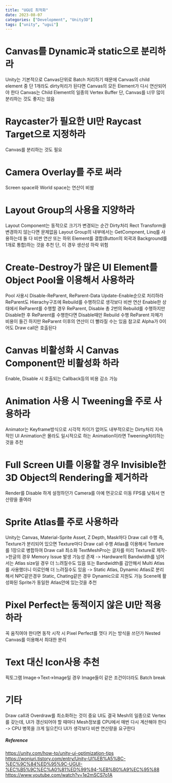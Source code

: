 ```yaml
---
title: "UGUI 최적화"
date: 2023-08-07
categories: ["Development", "Unity3D"]
tags: ["unity", "ugui"]
---
```

# Canvas를 Dynamic과 static으로 분리하라
Unity는 기본적으로 Canvas단위로 Batch 처리하기 때문에 Canvas의 child element 중 단 1개라도 dirty처리가 된다면 Canvas의 모든 Element가 다시 연산되어야 한다
Canvas는 Child Element의 일종의 Vertex Buffer
단, Canvas를 너무 많이 분리하는 것도 좋지는 않음

# Raycaster가 필요한 UI만 Raycast Target으로 지정하라
Canvas를 분리하는 것도 필요

# Camera Overlay를 주로 써라
Screen space와 World space는 연산이 비쌈

# Layout Group의 사용을 지양하라
Layout Component는 동적으로 크기가 변경되는 순간 Dirty처리
Rect Transform을 변경하지 않는다면 문제없음
Layout Group의 내부에서는 GetCompnent, Linq를 사용하는데 둘 다 비싼 연산
또는 하위 Element를 결합(Button의 외곽과 Background를 1개로 통합)하는 것을 추천
단, 이 경우 생산성 하락 위험

# Create-Destroy가 많은 UI Element를 Object Pool을 이용해서 사용하라
Pool 사용시 Disable-ReParent, ReParent-Data Update-Enable순으로 처리하라
ReParent도 Hierachy구조에 Rebuild를 수행하므로 생각보다 비싼 연산
Enable한 상태에서 ReParent를 수행할 경우 ReParent, Disable 총 2번의 Rebuild를 수행하지만 Disable한 후 ReParent를 수행한다면 Disable때만 Rebuild 수행
ReParent 자체가 비용이 들긴 하지만 ReParent 이후의 연산이 더 빨라질 수는 있음
참고로 Alpha가 0이어도 Draw call은 호출된다

# Canvas 비활성화 시 Canvas Component만 비활성화 하라
Enable, Disable 시 호출되는 Callback등의 비용 감소 가능

# Animation 사용 시 Tweening을 주로 사용하라
Animator는 Keyframe방식으로 시각적 차이가 없어도 내부적으로는 Dirty처리
지속적인 UI Animation은 몰라도 일시적으로 하는 Animation이라면 Tweening처리하는 것을 추천

# Full Screen UI를 이용할 경우 Invisible한 3D Object의 Rendering을 제거하라
Render를 Disable 하게 설정하던가 Camera를 아예 먼곳으로 이동
FPS를 낮춰서 연산량을 줄여라

# Sprite Atlas를 주로 사용하라
Unity는 Canvas, Material-Sprite Asset, Z Depth, Mask마다 Draw call 수행
즉, Texture가 분리되어 있으면 Texture마다 Draw call 수행
Atlas를 이용해서 Texture를 1장으로 병합하여 Draw call 최소화
TextMeshPro는 글자를 미리 Texture로 제작->한글의 경우 Memory Issue 발생 가능성 존재
-> Hardware의 Bandwidth를 넘어서는 Atlas size일 경우 더 느려질수도 있음
또는 Bandwidth를 감안해서 Multi Atlas를 사용했더니 이로인해 더 느려질수도 있음
-> Static Atlas, Dynamic Atlas로 분리해서 NPC같은경우 Static, Chating같은 경우 Dynamic으로 지원도 가능
Scene에 활성화된 Sprite가 동일한 Atlas안에 있는것을 추천

# Pixel Perfect는 동적이지 않은 UI만 적용하라
꼭 움직여야 한다면 동작 시작 시 Pixel Perfect를 껏다 키는 방식을 쓰던가 Nested Canvas를 이용해서 최대한 분리

# Text 대신 Icon사용 추천
픽토그램
Image->Text->Image일 경우 Image들이 같은 조건이더라도 Batch break

# 기타
Draw call과 Overdraw를 최소화하는 것이 중요
UI도 결국 Mesh의 일종으로 Vertex를 갖는데, UI가 갱신되어야 할 때마다 Mesh정보를 CPU에서 매번 다시 계산해야 한다 -> CPU 병목을 크게 일으킨다
UI가 생각보다 비싼 연산량을 요구한다

##### Reference
https://unity.com/how-to/unity-ui-optimization-tips
https://wonjuri.tistory.com/entry/Unity-UI%EB%A5%BC-%EC%9C%84%ED%95%9C-UGUI-%EC%B5%9C%EC%A0%81%ED%99%94-%EB%B0%A9%EC%95%88
https://www.youtube.com/watch?v=1e2mSCS7o1A
